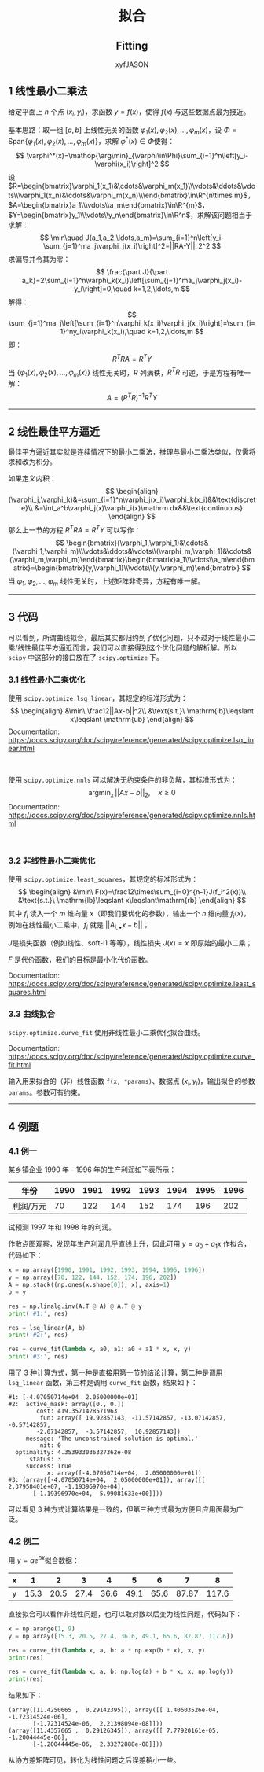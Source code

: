 <h1 style="text-align:center"> 拟合 </h1>
<h2 style="text-align:center"> Fitting </h2>
<div style="text-align:center"> xyfJASON </div>



## 1 线性最小二乘法

给定平面上 $n$ 个点 $(x_i, y_i)$，求函数 $y=f(x)$，使得 $f(x)$ 与这些数据点最为接近。

基本思路：取一组 $[a,b]$​​ 上线性无关的函数 $\varphi_1(x),\varphi_2(x),\dots,\varphi_m(x)$​​，设 $\Phi=\text{Span}\{\varphi_1(x),\varphi_2(x),\ldots,\varphi_m(x)\}$​​，求解 $\varphi^*(x)\in\Phi$​​​ 使得：
$$
\varphi^*(x)=\mathop{\arg\min}_{\varphi\in\Phi}\sum_{i=1}^n\left[y_i-\varphi(x_i)\right]^2
$$
设 $R=\begin{bmatrix}\varphi_1(x_1)&\cdots&\varphi_m(x_1)\\\vdots&\ddots&\vdots\\\varphi_1(x_n)&\cdots&\varphi_m(x_n)\\\end{bmatrix}\in\R^{n\times m}$，$A=\begin{bmatrix}a_1\\\vdots\\a_m\end{bmatrix}\in\R^{m}$，$Y=\begin{bmatrix}y_1\\\vdots\\y_n\end{bmatrix}\in\R^n$，求解该问题相当于求解：
$$
\min\quad J(a_1,a_2,\ldots,a_m)=\sum_{i=1}^n\left[y_i-\sum_{j=1}^ma_j\varphi_j(x_i)\right]^2=||RA-Y||_2^2
$$
求偏导并令其为零：
$$
\frac{\part J}{\part a_k}=2\sum_{i=1}^n\varphi_k(x_i)\left[\sum_{j=1}^ma_j\varphi_j(x_i)-y_i\right]=0,\quad k=1,2,\ldots,m
$$
解得：
$$
\sum_{j=1}^ma_j\left[\sum_{i=1}^n\varphi_k(x_i)\varphi_j(x_i)\right]=\sum_{i=1}^ny_i\varphi_k(x_i),\quad k=1,2,\ldots,m
$$
即：
$$
R^TRA=R^TY
$$
当 $\{\varphi_1(x),\varphi_2(x),\ldots,\varphi_m(x)\}$ 线性无关时，$R$ 列满秩，$R^TR$ 可逆，于是方程有唯一解：
$$
A=\left(R^TR\right)^{-1}R^TY
$$


---



## 2 线性最佳平方逼近

最佳平方逼近其实就是连续情况下的最小二乘法，推理与最小二乘法类似，仅需将求和改为积分。

如果定义内积：
$$
\begin{align}
(\varphi_j,\varphi_k)&=\sum_{i=1}^n\varphi_j(x_i)\varphi_k(x_i)&&\text{discrete}\\
&=\int_a^b\varphi_j(x)\varphi_i(x)\mathrm dx&&\text{continuous}
\end{align}
$$
那么上一节的方程 $R^TRA=R^TY$ 可以写作：
$$
\begin{bmatrix}(\varphi_1,\varphi_1)&\cdots&(\varphi_1,\varphi_m)\\\vdots&\ddots&\vdots\\(\varphi_m,\varphi_1)&\cdots&(\varphi_m,\varphi_m)\end{bmatrix}\begin{bmatrix}a_1\\\vdots\\a_m\end{bmatrix}=\begin{bmatrix}(y,\varphi_1)\\\vdots\\(y,\varphi_m)\end{bmatrix}
$$
当 $\varphi_1,\varphi_2,\ldots,\varphi_m$ 线性无关时，上述矩阵非奇异，方程有唯一解。



---



## 3 代码

可以看到，所谓曲线拟合，最后其实都归约到了优化问题，只不过对于线性最小二乘/线性最佳平方逼近而言，我们可以直接得到这个优化问题的解析解。所以 `scipy` 中这部分的接口放在了 `scipy.optimize` 下。



### 3.1 线性最小二乘优化

使用 `scipy.optimize.lsq_linear`，其规定的标准形式为：
$$
\begin{align}
&\min\ \frac12||Ax-b||^2\\
&\text{s.t.}\ \mathrm{lb}\leqslant x\leqslant \mathrm{ub}
\end{align}
$$
Documentation: https://docs.scipy.org/doc/scipy/reference/generated/scipy.optimize.lsq_linear.html

<br>

使用 `scipy.optimize.nnls` 可以解决无约束条件的非负解，其标准形式为：
$$
\mathop{\arg\min}_x\,||Ax-b||_2,\quad x\geqslant 0
$$
Documentation: https://docs.scipy.org/doc/scipy/reference/generated/scipy.optimize.nnls.html

<br>



### 3.2 非线性最小二乘优化

使用 `scipy.optimize.least_squares`，其规定的标准形式为：
$$
\begin{align}
&\min\ F(x)=\frac12\times\sum_{i=0}^{n-1}J(f_i^2(x))\\
&\text{s.t.}\ \mathrm{lb}\leqslant x\leqslant\mathrm{rb}
\end{align}
$$
其中 $f_i$​​ 读入一个 $m$​​ 维向量 $x$​​（即我们要优化的参数），输出一个 $n$​​ 维向量 $f_i(x)$​​，例如在线性最小二乘中，$f_i$​​ 就是 $||A_{i,\bullet}x-b||$​​；

$J$​ 是损失函数（例如线性、soft-l1 等等），线性损失 $J(x)=x$ 即原始的最小二乘；

$F$ 是代价函数，我们的目标是最小化代价函数。

Documentation: https://docs.scipy.org/doc/scipy/reference/generated/scipy.optimize.least_squares.html



### 3.3 曲线拟合

`scipy.optimize.curve_fit` 使用非线性最小二乘优化拟合曲线。

Documentation: https://docs.scipy.org/doc/scipy/reference/generated/scipy.optimize.curve_fit.html

输入用来拟合的（非）线性函数 `f(x, *params)`、数据点 $(x_i,y_i)$​，输出拟合的参数 `params`。参数可有约束。



---



## 4 例题



### 4.1 例一

某乡镇企业 1990 年 - 1996 年的生产利润如下表所示：

| 年份      | 1990 | 1991 | 1992 | 1993 | 1994 | 1995 | 1996 |
| --------- | ---- | ---- | ---- | ---- | ---- | ---- | ---- |
| 利润/万元 | 70   | 122  | 144  | 152  | 174  | 196  | 202  |

试预测 1997 年和 1998 年的利润。

作散点图观察，发现年生产利润几乎直线上升，因此可用 $y=a_0+a_1x$ 作拟合，代码如下：

```python
x = np.array([1990, 1991, 1992, 1993, 1994, 1995, 1996])
y = np.array([70, 122, 144, 152, 174, 196, 202])
A = np.stack((np.ones(x.shape[0]), x), axis=1)
b = y

res = np.linalg.inv(A.T @ A) @ A.T @ y
print('#1:', res)

res = lsq_linear(A, b)
print('#2:', res)

res = curve_fit(lambda x, a0, a1: a0 + a1 * x, x, y)
print('#3:', res)
```

用了 3 种计算方式，第一种是直接用第一节的结论计算，第二种是调用 `lsq_linear` 函数，第三种是调用 `curve_fit` 函数，结果如下：

```
#1: [-4.07050714e+04  2.05000000e+01]
#2:  active_mask: array([0., 0.])
        cost: 419.3571428571963
         fun: array([ 19.92857143, -11.57142857, -13.07142857,  -0.57142857,
        -2.07142857,  -3.57142857,  10.92857143])
     message: 'The unconstrained solution is optimal.'
         nit: 0
  optimality: 4.353933036327362e-08
      status: 3
     success: True
           x: array([-4.07050714e+04,  2.05000000e+01])
#3: (array([-4.07050714e+04,  2.05000000e+01]), array([[ 2.37958401e+07, -1.19396970e+04],
       [-1.19396970e+04,  5.99081633e+00]]))
```

可以看见 3 种方式计算结果是一致的，但第三种方式最为方便且应用面最为广泛。



### 4.2 例二

用 $y=ae^{bx}$​​ 拟合数据：

| x    | 1    | 2    | 3    | 4    | 5    | 6    | 7     | 8     |
| ---- | ---- | ---- | ---- | ---- | ---- | ---- | ----- | ----- |
| y    | 15.3 | 20.5 | 27.4 | 36.6 | 49.1 | 65.6 | 87.87 | 117.6 |

直接拟合可以看作非线性问题，也可以取对数以后变为线性问题，代码如下：

```python
x = np.arange(1, 9)
y = np.array([15.3, 20.5, 27.4, 36.6, 49.1, 65.6, 87.87, 117.6])

res = curve_fit(lambda x, a, b: a * np.exp(b * x), x, y)
print(res)

res = curve_fit(lambda x, a, b: np.log(a) + b * x, x, np.log(y))
print(res)
```

结果如下：

```
(array([11.4250665 ,  0.29142395]), array([[ 1.40603526e-04, -1.72314524e-06],
       [-1.72314524e-06,  2.21398094e-08]]))
(array([11.4357665 ,  0.29126345]), array([[ 7.77920161e-05, -1.20044445e-06],
       [-1.20044445e-06,  2.33272888e-08]]))
```

从协方差矩阵可见，转化为线性问题之后误差稍小一些。


